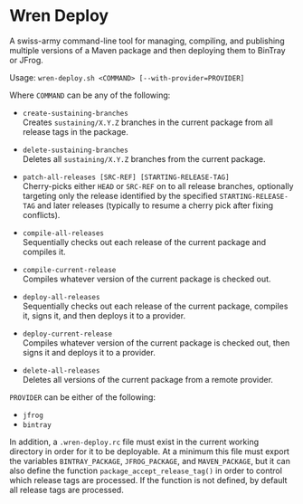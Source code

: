 # Wren Deploy
A swiss-army command-line tool for managing, compiling, and publishing multiple
versions of a Maven package and then deploying them to BinTray or JFrog.

Usage: `wren-deploy.sh <COMMAND> [--with-provider=PROVIDER]`

Where `COMMAND` can be any of the following:
  - `create-sustaining-branches`  
    Creates `sustaining/X.Y.Z` branches in the current package
    from all release tags in the package.

  - `delete-sustaining-branches`  
    Deletes all `sustaining/X.Y.Z` branches from the current
    package.

  - `patch-all-releases [SRC-REF] [STARTING-RELEASE-TAG]`  
    Cherry-picks either `HEAD` or `SRC-REF` on to all release
    branches, optionally targeting only the release identified by
    the specified `STARTING-RELEASE-TAG` and later releases
    (typically to resume a cherry pick after fixing conflicts).

  - `compile-all-releases`  
    Sequentially checks out each release of the current package
    and compiles it.

  - `compile-current-release`  
    Compiles whatever version of the current package is checked
    out.

  - `deploy-all-releases`  
    Sequentially checks out each release of the current package,
    compiles it, signs it, and then deploys it to a provider.

  - `deploy-current-release`  
    Compiles whatever version of the current package is checked
    out, then signs it and deploys it to a provider.

  - `delete-all-releases`  
    Deletes all versions of the current package from a remote
    provider.

`PROVIDER` can be either of the following:
  - `jfrog`
  - `bintray`

In addition, a `.wren-deploy.rc` file must exist in the current working
directory in order for it to be deployable. At a minimum this file must export
the variables `BINTRAY_PACKAGE`, `JFROG_PACKAGE`, and `MAVEN_PACKAGE`, but it
can also define the function `package_accept_release_tag()` in order to control 
which release tags are processed. If the function is not defined, by default all
release tags are processed.
